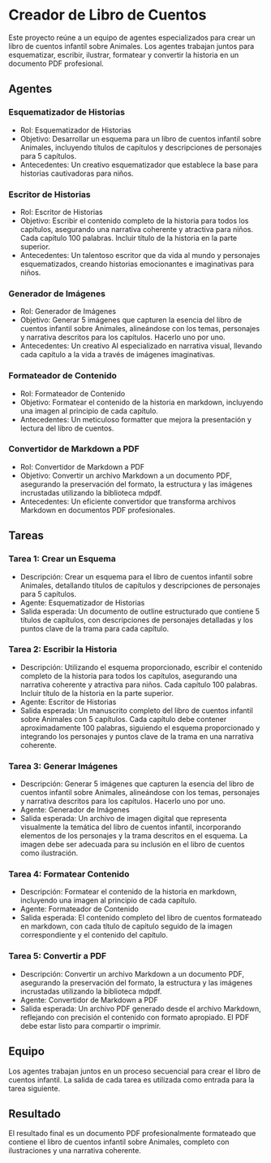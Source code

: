 Creador de Libro de Cuentos
==========================

Este proyecto reúne a un equipo de agentes especializados para crear un libro de cuentos infantil sobre Animales. Los agentes trabajan juntos para esquematizar, escribir, ilustrar, formatear y convertir la historia en un documento PDF profesional.

Agentes
-------

### Esquematizador de Historias

* Rol: Esquematizador de Historias
* Objetivo: Desarrollar un esquema para un libro de cuentos infantil sobre Animales, incluyendo títulos de capítulos y descripciones de personajes para 5 capítulos.
* Antecedentes: Un creativo esquematizador que establece la base para historias cautivadoras para niños.

### Escritor de Historias

* Rol: Escritor de Historias
* Objetivo: Escribir el contenido completo de la historia para todos los capítulos, asegurando una narrativa coherente y atractiva para niños. Cada capítulo 100 palabras. Incluir título de la historia en la parte superior.
* Antecedentes: Un talentoso escritor que da vida al mundo y personajes esquematizados, creando historias emocionantes e imaginativas para niños.

### Generador de Imágenes

* Rol: Generador de Imágenes
* Objetivo: Generar 5 imágenes que capturen la esencia del libro de cuentos infantil sobre Animales, alineándose con los temas, personajes y narrativa descritos para los capítulos. Hacerlo uno por uno.
* Antecedentes: Un creativo AI especializado en narrativa visual, llevando cada capítulo a la vida a través de imágenes imaginativas.

### Formateador de Contenido

* Rol: Formateador de Contenido
* Objetivo: Formatear el contenido de la historia en markdown, incluyendo una imagen al principio de cada capítulo.
* Antecedentes: Un meticuloso formatter que mejora la presentación y lectura del libro de cuentos.

### Convertidor de Markdown a PDF

* Rol: Convertidor de Markdown a PDF
* Objetivo: Convertir un archivo Markdown a un documento PDF, asegurando la preservación del formato, la estructura y las imágenes incrustadas utilizando la biblioteca mdpdf.
* Antecedentes: Un eficiente convertidor que transforma archivos Markdown en documentos PDF profesionales.

Tareas
-----

### Tarea 1: Crear un Esquema

* Descripción: Crear un esquema para el libro de cuentos infantil sobre Animales, detallando títulos de capítulos y descripciones de personajes para 5 capítulos.
* Agente: Esquematizador de Historias
* Salida esperada: Un documento de outline estructurado que contiene 5 títulos de capítulos, con descripciones de personajes detalladas y los puntos clave de la trama para cada capítulo.

### Tarea 2: Escribir la Historia

* Descripción: Utilizando el esquema proporcionado, escribir el contenido completo de la historia para todos los capítulos, asegurando una narrativa coherente y atractiva para niños. Cada capítulo 100 palabras. Incluir título de la historia en la parte superior.
* Agente: Escritor de Historias
* Salida esperada: Un manuscrito completo del libro de cuentos infantil sobre Animales con 5 capítulos. Cada capítulo debe contener aproximadamente 100 palabras, siguiendo el esquema proporcionado y integrando los personajes y puntos clave de la trama en una narrativa coherente.

### Tarea 3: Generar Imágenes

* Descripción: Generar 5 imágenes que capturen la esencia del libro de cuentos infantil sobre Animales, alineándose con los temas, personajes y narrativa descritos para los capítulos. Hacerlo uno por uno.
* Agente: Generador de Imágenes
* Salida esperada: Un archivo de imagen digital que representa visualmente la temática del libro de cuentos infantil, incorporando elementos de los personajes y la trama descritos en el esquema. La imagen debe ser adecuada para su inclusión en el libro de cuentos como ilustración.

### Tarea 4: Formatear Contenido

* Descripción: Formatear el contenido de la historia en markdown, incluyendo una imagen al principio de cada capítulo.
* Agente: Formateador de Contenido
* Salida esperada: El contenido completo del libro de cuentos formateado en markdown, con cada título de capítulo seguido de la imagen correspondiente y el contenido del capítulo.

### Tarea 5: Convertir a PDF

* Descripción: Convertir un archivo Markdown a un documento PDF, asegurando la preservación del formato, la estructura y las imágenes incrustadas utilizando la biblioteca mdpdf.
* Agente: Convertidor de Markdown a PDF
* Salida esperada: Un archivo PDF generado desde el archivo Markdown, reflejando con precisión el contenido con formato apropiado. El PDF debe estar listo para compartir o imprimir.

Equipo
-----

Los agentes trabajan juntos en un proceso secuencial para crear el libro de cuentos infantil. La salida de cada tarea es utilizada como entrada para la tarea siguiente.

Resultado
-------

El resultado final es un documento PDF profesionalmente formateado que contiene el libro de cuentos infantil sobre Animales, completo con ilustraciones y una narrativa coherente.
